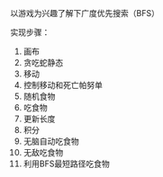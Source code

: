 以游戏为兴趣了解下广度优先搜索（BFS）

实现步骤：
 1. 画布
 2. 贪吃蛇静态
 3. 移动
 4. 控制移动和死亡帕努单
 5. 随机食物
 6. 吃食物
 7. 更新长度
 8. 积分
 9. 无脑自动吃食物
10. 无敌吃食物
11. 利用BFS最短路径吃食物